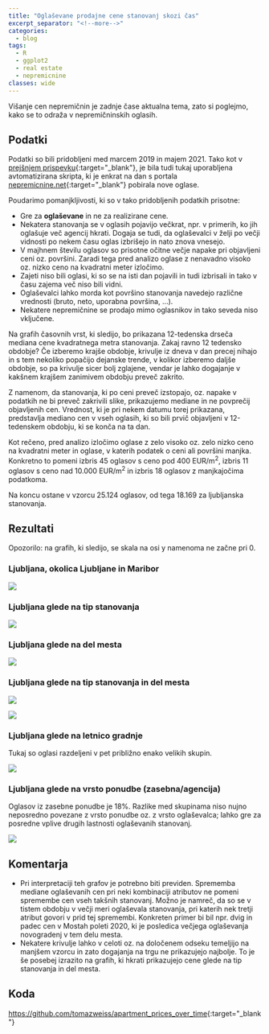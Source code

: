 ```yaml
---
title: "Oglaševane prodajne cene stanovanj skozi čas"
excerpt_separator: "<!--more-->"
categories:
  - blog
tags:
  - R
  - ggplot2
  - real estate
  - nepremicnine
classes: wide
---
```


Višanje cen nepremičnin je zadnje čase aktualna tema, zato si poglejmo,
kako se to odraža v nepremičninskih oglasih.

## Podatki

Podatki so bili pridobljeni med marcem 2019 in majem 2021. Tako kot v
[prejšnjem
prispevku](https://tomazweiss.github.io/blog/oglasevane_cene_stanovanj/){:target="_blank"},
je bila tudi tukaj uporabljena avtomatizirana skripta, ki je enkrat na
dan s portala [nepremicnine.net](https://www.nepremicnine.net/){:target="_blank"} pobirala
nove oglase.

Poudarimo pomanjkljivosti, ki so v tako pridobljenih podatkih prisotne:

-   Gre za **oglaševane** in ne za realizirane cene.
-   Nekatera stanovanja se v oglasih pojavijo večkrat, npr. v primerih,
    ko jih oglašuje več agencij hkrati. Dogaja se tudi, da oglaševalci v
    želji po večji vidnosti po nekem času oglas izbrišejo in nato znova
    vnesejo.
-   V majhnem številu oglasov so prisotne očitne večje napake pri
    objavljeni ceni oz. površini. Zaradi tega pred analizo oglase z
    nenavadno visoko oz. nizko ceno na kvadratni meter izločimo.
-   Zajeti niso bili oglasi, ki so se na isti dan pojavili in tudi
    izbrisali in tako v času zajema več niso bili vidni.
-   Oglaševalci lahko morda kot površino stanovanja navedejo različne
    vrednosti (bruto, neto, uporabna površina, …).
-   Nekatere nepremičnine se prodajo mimo oglasnikov in tako seveda niso
    vključene.

Na grafih časovnih vrst, ki sledijo, bo prikazana 12-tedenska drseča
mediana cene kvadratnega metra stanovanja. Zakaj ravno 12 tedensko
obdobje? Če izberemo krajše obdobje, krivulje iz dneva v dan precej
nihajo in s tem nekoliko popačijo dejanske trende, v kolikor izberemo
daljše obdobje, so pa krivulje sicer bolj zglajene, vendar je lahko
dogajanje v kakšnem krajšem zanimivem obdobju preveč zakrito.

Z namenom, da stanovanja, ki po ceni preveč izstopajo, oz. napake v
podatkih ne bi preveč zakrivili slike, prikazujemo mediane in ne
povprečij objavljenih cen. Vrednost, ki je pri nekem datumu torej
prikazana, predstavlja mediano cen v vseh oglasih, ki so bili prvič
objavljeni v 12-tedenskem obdobju, ki se konča na ta dan.

Kot rečeno, pred analizo izločimo oglase z zelo visoko oz. zelo nizko
ceno na kvadratni meter in oglase, v katerih podatek o ceni ali površini
manjka. Konkretno to pomeni izbris 45 oglasov s ceno pod 400
EUR/m<sup>2</sup>, izbris 11 oglasov s ceno nad 10.000 EUR/m<sup>2</sup>
in izbris 18 oglasov z manjkajočima podatkoma.

Na koncu ostane v vzorcu 25.124 oglasov, od tega 18.169 za ljubljanska
stanovanja.

## Rezultati

Opozorilo: na grafih, ki sledijo, se skala na osi y namenoma ne začne
pri 0.

### Ljubljana, okolica Ljubljane in Maribor

![]({{site.url}}/assets/images/lj_okolica_mb-1.png)<!-- -->


### Ljubljana glede na tip stanovanja

![]({{site.url}}/assets/images/lj_tip-1.png)<!-- -->

### Ljubljana glede na del mesta

![]({{site.url}}/assets/images/lj_del_mesta-1.png)<!-- -->

### Ljubljana glede na tip stanovanja in del mesta

![]({{site.url}}/assets/images/lj_tip_del_v1-1.png)<!-- -->

![]({{site.url}}/assets/images/lj_tip_del_v2-1.png)<!-- -->

### Ljubljana glede na letnico gradnje

Tukaj so oglasi razdeljeni v pet približno enako velikih skupin.

![]({{site.url}}/assets/images/lj_letnica-1.png)<!-- -->

### Ljubljana glede na vrsto ponudbe (zasebna/agencija)

Oglasov iz zasebne ponudbe je 18%. Razlike med skupinama niso nujno
neposredno povezane z vrsto ponudbe oz. z vrsto oglaševalca; lahko gre
za posredne vplive drugih lastnosti oglaševanih stanovanj.

![]({{site.url}}/assets/images/lj_vrsta_ponudbe-1.png)<!-- -->

## Komentarja

-   Pri interpretaciji teh grafov je potrebno biti previden. Sprememba
    mediane oglaševanih cen pri neki kombinaciji atributov ne pomeni
    spremembe cen vseh takšnih stanovanj. Možno je namreč, da so se v
    tistem obdobju v večji meri oglaševala stanovanja, pri katerih nek
    tretji atribut govori v prid tej spremembi. Konkreten primer bi
    bil npr. dvig in padec cen v Mostah poleti 2020, ki je posledica večjega
    oglaševanja novogradenj v tem delu mesta.
-   Nekatere krivulje lahko v celoti oz. na določenem odseku temeljijo
    na manjšem vzorcu in zato dogajanja na trgu ne prikazujejo najbolje.
    To je še posebej izrazito na grafih, ki hkrati prikazujejo cene
    glede na tip stanovanja in del mesta.

## Koda

<https://github.com/tomazweiss/apartment_prices_over_time>{:target="_blank"}
